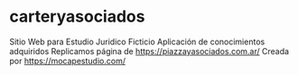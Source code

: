 # carteryasociados
Sitio Web para Estudio Juridico Ficticio
Aplicación de conocimientos adquiridos
Replicamos página de https://piazzayasociados.com.ar/
Creada por https://mocapestudio.com/
